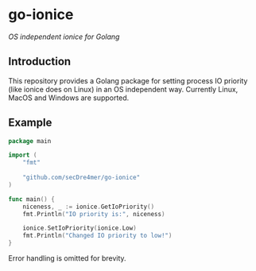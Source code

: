 # go-ionice
_OS independent ionice for Golang_

## Introduction

This repository provides a Golang package for setting process IO priority (like ionice does on Linux) in an
OS independent way. Currently Linux, MacOS and Windows are supported.

## Example

```go
package main 

import (
    "fmt"
    
    "github.com/secDre4mer/go-ionice"
)

func main() {
	niceness, _ := ionice.GetIoPriority()
	fmt.Println("IO priority is:", niceness)

	ionice.SetIoPriority(ionice.Low)
	fmt.Println("Changed IO priority to low!")
}
```

Error handling is omitted for brevity.